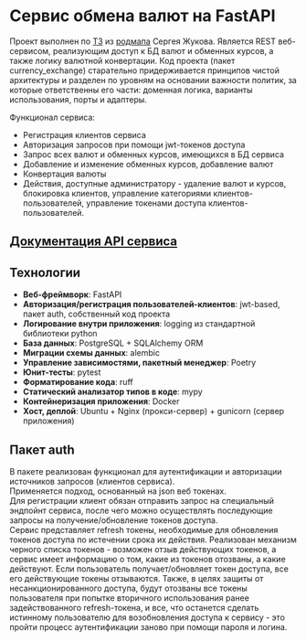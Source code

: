 # Сервис обмена валют на FastAPI

Проект выполнен по [ТЗ](https://zhukovsd.github.io/python-backend-learning-course/projects/currency-exchange/) 
из [родмапа](https://zhukovsd.github.io/python-backend-learning-course/) Сергея Жукова. Является REST веб-сервисом, 
реализующим доступ к БД валют и обменных курсов, а также логику валютной конвертации.
Код проекта (пакет currency_exchange) старательно придерживается принципов чистой архитектуры и разделен по уровням 
на основании важности политик, за которые ответственны его части: доменная логика, варианты использования, 
порты и адаптеры.

Функционал сервиса:
- Регистрация клиентов сервиса
- Авторизация запросов при помощи jwt-токенов доступа
- Запрос всех валют и обменных курсов, имеющихся в БД сервиса
- Добавление и изменение обменных курсов, добавление валют
- Конвертация валюты
- Действия, доступные администратору - удаление валют и курсов, блокировка клиентов, управление категориями
клиентов-пользователей, управление токенами доступа клиентов-пользователей.

## [Документация API сервиса](docs/apispec.md)


## Технологии 

- **Веб-фреймворк**: FastAPI
- **Авторизация/регистрация пользователей-клиентов**: jwt-based, пакет auth, собственный код проекта
- **Логирование внутри приложения**: logging из стандартной библиотеки python
- **База данных**: PostgreSQL + SQLAlchemy ORM
- **Миграции схемы данных**: alembic
- **Управление зависимостями, пакетный менеджер**: Poetry 
- **Юнит-тесты**: pytest
- **Форматирование кода**: ruff
- **Статический анализатор типов в коде**: mypy
- **Контейнеризация приложения**: Docker
- **Хост, деплой**: Ubuntu + Nginx (прокси-сервер) + gunicorn (сервер приложения) 


## Пакет auth
В пакете реализован функционал для аутентификации и авторизации источников запросов (клиентов сервиса).  
Применяется подход, основанный на json веб токенах.  
Для регистрации клиент обязан отправить запрос на специальный эндпойнт сервиса, после чего
можно осуществлять последующие запросы на получение/обновление токенов доступа.  
Сервис представляет refresh токены, необходимые для обновления токенов доступа по истечении срока их действия.
Реализован механизм черного списка токенов - возможен отзыв действующих токенов, а сервис имеет информацию о том, 
какие из токенов отозваны, а какие действуют. Если пользователь получает/обновляет токен доступа, 
все его действующие токены отзываются. Также, в целях защиты от несанкционированного доступа, 
будут отозваны все токены пользователя при попытке вторичного использования ранее задействованного
refresh-токена, и все, что останется сделать истинному пользователю для возобновления доступа к сервису - 
это пройти процесс аутентификации заново при помощи пароля и логина.
